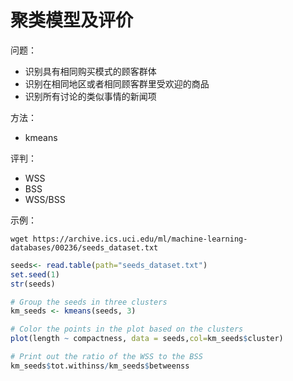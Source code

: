 # 聚类模型及评价

问题：

- 识别具有相同购买模式的顾客群体
- 识别在相同地区或者相同顾客群里受欢迎的商品
- 识别所有讨论的类似事情的新闻项

方法：
- kmeans

评判：
- WSS
- BSS
- WSS/BSS



示例：

```
wget https://archive.ics.uci.edu/ml/machine-learning-databases/00236/seeds_dataset.txt 
```
```r
seeds<- read.table(path="seeds_dataset.txt")
set.seed(1)
str(seeds)

# Group the seeds in three clusters
km_seeds <- kmeans(seeds, 3)

# Color the points in the plot based on the clusters
plot(length ~ compactness, data = seeds,col=km_seeds$cluster)

# Print out the ratio of the WSS to the BSS
km_seeds$tot.withinss/km_seeds$betweenss
```